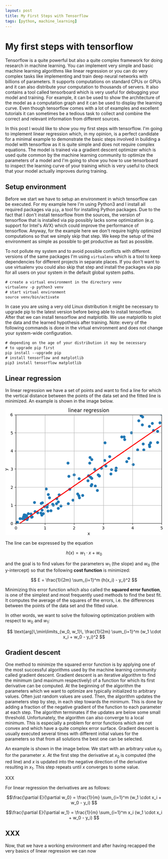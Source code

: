 ```yaml
---
layout: post
title: My First Steps with Tensorflow
tags: [python, machine_learning]
---
```


# My first steps with tensorflow

Tensorflow is a quite powerful but also a quite complex framework for doing research in machine learning. You can implement very simple and basic machine learning algorithms like linear regression or you can do very complex tasks like implementing and train deep neural networks with billions of parameters. It supports computations on standard CPUs or GPUs and it can also distribute your computation to thousands of servers. It also contains a tool called tensorboard which is very useful for debugging your model and training. For example, it can be used to show the architecture of the model as a computation graph and it can be used to display the learning curve. Even though tensorflow comes with a lot of examples and excellent tutorials it can sometimes be a tedious task to collect and combine the correct and relevant information from different sources.

In this post I would like to show you my first steps with tensorflow. I'm going to implement linear regression which, in my opinion, is a perfect candidate for a minimal example to demonstrate the basic steps involved in building a model with tensorflow as it is quite simple and does not require complex equations. The model is trained via a gradient descent optimizer which is used quite common by the machine learning community to optimize the parameters of a model and I'm going to show you how to use tensorboard to inspect the learning curve of your training which is very useful to check that your model actually improves during training.

## Setup environment

Before we start we have to setup an environment in which tensorflow can be executed. For my example here I'm using Python3 and I install all required packages via `pip`, a tool for installing Python packages. Due to the fact that I don't install tensorflow from the sources, the version of tensorflow that is installed via pip possibly lacks some optimization (e.g. support for Intel's AVX) which could improve the performance of tensorflow. Anyway, for the example here we don't require highly optimized computations so that we simply skip that step. We keep the setup of the environment as simple as possible to get productive as fast as possible.

To not pollute my system and to avoid possible conflicts with different versions of the same packages I'm using `virtualenv` which is a tool to keep dependencies for different projects in separate places. If you don't want to use virtualenv you could also skip that step and install the packages via pip for all users on your system in the default global system paths.

    # create a virtual environment in the directory venv
    virtualenv -p python3 venv
    # start virtual environment
    source venv/bin/activate

In case you are using a very old Linux distribution it might be necessary to upgrade pip to the latest version before being able to install tensorflow. After that we can install tensorflow and matplotlib. We use matplotlib to plot the data and the learned hypothesis after training. Note: every of the following commands is done in the virtual environment and does not change your system-wide configuration.

    # depending on the age of your distribution it may be necessary
    # to upgrade pip first
    pip install --upgrade pip
    # install tensorflow and matplotlib
    pip3 install tensorflow matplotlib

## Linear regression

In linear regression we have a set of points and want to find a line for which the vertical distance between the points of the data set and the fitted line is minimized. An example is shown in the image below.

![linear regression](../assets/tensorflow_linear_regression/linear_regression.png)

The line can be expressed by the equation

$$ h(x) = w_1 \cdot x + w_0 $$

and the goal is to find values for the parameters $w_1$ (the slope) and $w_0$ (the y-intercept) so that the following **cost function** is minimized:

$$ E = \frac{1}{2m} \sum_{i=1}^m (h(x_i) - y_i)^2 $$

Minimizing this error function which also called the **squared error function**, is one of the simplest and most frequently used methods to find the best fit. It computes the average of the squares of the errors, i.e. the differences between the points of the data set and the fitted value.

In other words, we want to solve the following optimization problem with respect to $w_0$ and $w_1$:

$$ \text{arg}\,\min\limits_{w_0, w_1}\, \frac{1}{2m} \sum_{i=1}^m (w_1 \cdot x_i + w_0 - y_i)^2 $$

## Gradient descent

One method to minimize the squared error function is by applying one of the most successful algorithms used by the machine learning community called gradient descent. Gradient descent is an iterative algorithm to find the minimum (and maximum respectively) of a function for which its first derivative can be computed. At the beginning of the algorithm the parameters which we want to optimize are typically initialized to arbitrary values. Often just random values are used. Then, the algorithm updates the parameters step by step, in each step towards the minimum. This is done by adding a fraction of the negative gradient of the function to each parameter at each step. The algorithm terminates if the updates are below some small threshold. Unfortunately, the algorithm can also converge to a local minimum. This is especially a problem for error functions which are not convex and which have a quite complex error surface. Gradient descent is usually executed several times with different initial values for the parameters so that from all solutions the best one can be selected.

An example is shown in the image below. We start with an arbitrary value $x_0$ for the parameter $x$. At the first step the derivative at $x_0$ is computed (the red line) and $x$ is updated into the negative direction of the derivative resulting in $x_1$. This step repeats until $x$ converges to some value.

XXX

For linear regression the derivatives are as follows:

$$\frac{\partial E}{\partial w_0} = \frac{1}{m} \sum_{i=1}^m (w_1 \cdot x_i + w_0 - y_i) $$

$$\frac{\partial E}{\partial w_1} = \frac{1}{m} \sum_{i=1}^m x_i (w_1 \cdot x_i + w_0 - y_i) $$




## XXX

Now, that we have a working environment and after having recapped the very basics of linear regression we can now
